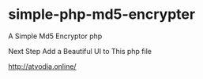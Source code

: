 # simple-php-md5-encrypter

A Simple Md5 Encryptor php

Next Step
Add a Beautiful UI to This php file

<a href="http://atvodia.online/" rel="dofollow">http://atvodia.online/</a>

